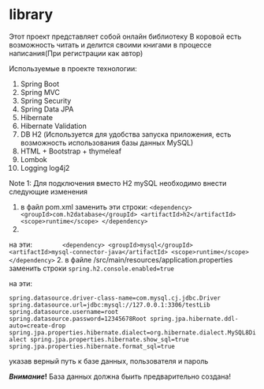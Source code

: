 # library
Этот проект представляет собой онлайн библиотеку
В коровой есть возможность читать и делится своими книгами в процессе написания(При регистрации как автор)

Используемые в проекте технологии:
1. Spring Boot
2. Spring MVC
3. Spring Security
4. Spring Data JPA
5. Hibernate
6. Hibernate Validation
7. DB H2 (Используется для удобства запуска приложения, есть возможность использования базы данных MySQL)
8. HTML + Bootstrap + thymeleaf
9. Lombok
10. Logging log4j2

Note 1:
Для подключения вместо H2 mySQL необходимо внести следующие изменения
1. в файл pom.xml заменить эти строки:
   `<dependency>
   <groupId>com.h2database</groupId>
   <artifactId>h2</artifactId>
   <scope>runtime</scope>
   </dependency>`
2.
на эти:
`        <dependency>
<groupId>mysql</groupId>
<artifactId>mysql-connector-java</artifactId>
<scope>runtime</scope>
</dependency>`
2. в файле /src/main/resources/application.properties заменить строки
   `spring.h2.console.enabled=true`

на эти:

`spring.datasource.driver-class-name=com.mysql.cj.jdbc.Driver
spring.datasource.url=jdbc:mysql://127.0.0.1:3306/testLib
spring.datasource.username=root
spring.datasource.password=12345678Root
spring.jpa.hibernate.ddl-auto=create-drop
spring.jpa.properties.hibernate.dialect=org.hibernate.dialect.MySQL8Dialect
spring.jpa.properties.hibernate.show_sql=true
spring.jpa.properties.hibernate.format_sql=true`

указав верный путь к базе данных, пользователя и пароль

**_Внимание_!**
База данных должна быить предварительно создана!